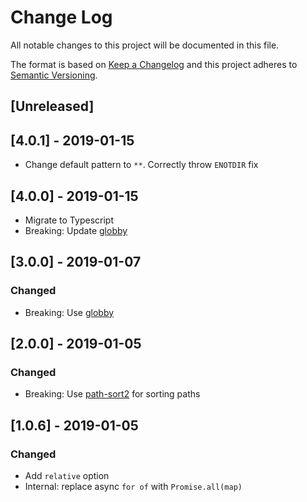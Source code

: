 # Change Log

All notable changes to this project will be documented in this file.

The format is based on [Keep a Changelog](http://keepachangelog.com/)
and this project adheres to [Semantic Versioning](http://semver.org/).

## [Unreleased]

## [4.0.1] - 2019-01-15

-   Change default pattern to `**`. Correctly throw `ENOTDIR` fix

## [4.0.0] - 2019-01-15

-   Migrate to Typescript
-   Breaking: Update [globby](https://github.com/sindresorhus/globby)

## [3.0.0] - 2019-01-07

### Changed

-   Breaking: Use [globby](https://github.com/sindresorhus/globby)

## [2.0.0] - 2019-01-05

### Changed

-   Breaking: Use [path-sort2](https://github.com/jamiebuilds/path-sort2) for sorting paths

## [1.0.6] - 2019-01-05

### Changed

-   Add `relative` option
-   Internal: replace async `for of` with `Promise.all(map)`
